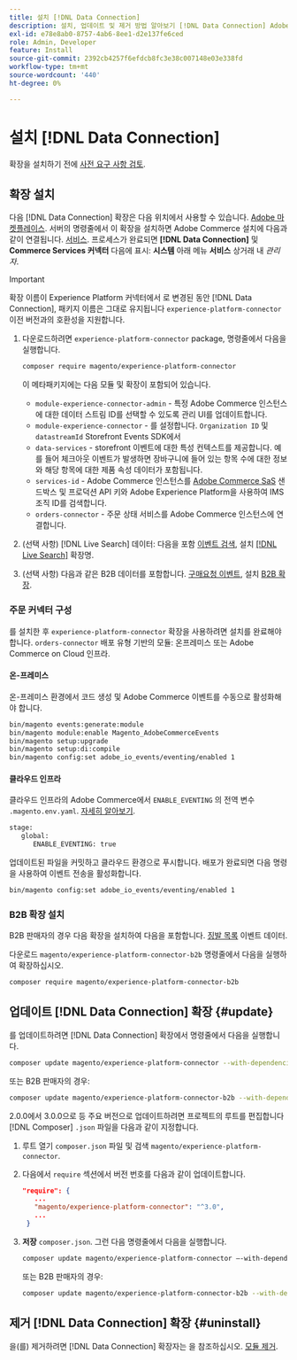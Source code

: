 ```yaml
---
title: 설치 [!DNL Data Connection]
description: 설치, 업데이트 및 제거 방법 알아보기 [!DNL Data Connection] Adobe Commerce에서 확장되었습니다.
exl-id: e78e8ab0-8757-4ab6-8ee1-d2e137fe6ced
role: Admin, Developer
feature: Install
source-git-commit: 2392cb4257f6efdcb8fc3e38c007148e03e338fd
workflow-type: tm+mt
source-wordcount: '440'
ht-degree: 0%

---
```


# 설치 [!DNL Data Connection]

확장을 설치하기 전에 [사전 요구 사항 검토](overview.md#prereqs).

## 확장 설치

다음 [!DNL Data Connection] 확장은 다음 위치에서 사용할 수 있습니다. [Adobe 마켓플레이스](https://commercemarketplace.adobe.com/magento-experience-platform-connector.html). 서버의 명령줄에서 이 확장을 설치하면 Adobe Commerce 설치에 다음과 같이 연결됩니다. [서비스](../landing/saas.md). 프로세스가 완료되면 **[!DNL Data Connection]** 및 **Commerce Services 커넥터** 다음에 표시: **시스템** 아래 메뉴 **서비스** 상거래 내 _관리자_.

>[!IMPORTANT]
>
>확장 이름이 Experience Platform 커넥터에서 로 변경된 동안 [!DNL Data Connection], 패키지 이름은 그대로 유지됩니다 `experience-platform-connector` 이전 버전과의 호환성을 지원합니다.

1. 다운로드하려면 `experience-platform-connector` package, 명령줄에서 다음을 실행합니다.

   ```bash
   composer require magento/experience-platform-connector
   ```

   이 메타패키지에는 다음 모듈 및 확장이 포함되어 있습니다.

   * `module-experience-connector-admin` - 특정 Adobe Commerce 인스턴스에 대한 데이터 스트림 ID를 선택할 수 있도록 관리 UI를 업데이트합니다.
   * `module-experience-connector` - 를 설정합니다. `Organization ID` 및 `datastreamId` Storefront Events SDK에서
   * `data-services` - storefront 이벤트에 대한 특성 컨텍스트를 제공합니다. 예를 들어 체크아웃 이벤트가 발생하면 장바구니에 들어 있는 항목 수에 대한 정보와 해당 항목에 대한 제품 속성 데이터가 포함됩니다.
   * `services-id` - Adobe Commerce 인스턴스를 [Adobe Commerce SaS](../landing/saas.md) 샌드박스 및 프로덕션 API 키와 Adobe Experience Platform을 사용하여 IMS 조직 ID를 검색합니다.
   * `orders-connector` - 주문 상태 서비스를 Adobe Commerce 인스턴스에 연결합니다.

1. (선택 사항) [!DNL Live Search] 데이터: 다음을 포함 [이벤트 검색](events.md#search-events), 설치 [[!DNL Live Search]](../live-search/install.md) 확장명.

1. (선택 사항) 다음과 같은 B2B 데이터를 포함합니다. [구매요청 이벤트](events.md#b2b-events), 설치 [B2B 확장](#install-the-b2b-extension).

### 주문 커넥터 구성

를 설치한 후 `experience-platform-connector` 확장을 사용하려면 설치를 완료해야 합니다. `orders-connector` 배포 유형 기반의 모듈: 온프레미스 또는 Adobe Commerce on Cloud 인프라.

#### 온-프레미스

온-프레미스 환경에서 코드 생성 및 Adobe Commerce 이벤트를 수동으로 활성화해야 합니다.

```bash
bin/magento events:generate:module
bin/magento module:enable Magento_AdobeCommerceEvents
bin/magento setup:upgrade
bin/magento setup:di:compile
bin/magento config:set adobe_io_events/eventing/enabled 1
```

#### 클라우드 인프라

클라우드 인프라의 Adobe Commerce에서 `ENABLE_EVENTING` 의 전역 변수 `.magento.env.yaml`. [자세히 알아보기](https://experienceleague.adobe.com/docs/commerce-cloud-service/user-guide/configure/env/stage/variables-global.html#enable_eventing).

```bash
stage:
   global:
      ENABLE_EVENTING: true
```

업데이트된 파일을 커밋하고 클라우드 환경으로 푸시합니다. 배포가 완료되면 다음 명령을 사용하여 이벤트 전송을 활성화합니다.

```bash
bin/magento config:set adobe_io_events/eventing/enabled 1
```

### B2B 확장 설치

B2B 판매자의 경우 다음 확장을 설치하여 다음을 포함합니다. [징발 목록](events.md#b2b-events) 이벤트 데이터.

다운로드 `magento/experience-platform-connector-b2b` 명령줄에서 다음을 실행하여 확장하십시오.

```bash
composer require magento/experience-platform-connector-b2b
```

## 업데이트 [!DNL Data Connection] 확장 {#update}

를 업데이트하려면 [!DNL Data Connection] 확장에서 명령줄에서 다음을 실행합니다.

```bash
composer update magento/experience-platform-connector --with-dependencies
```

또는 B2B 판매자의 경우:

```bash
composer update magento/experience-platform-connector-b2b --with-dependencies
```

2.0.0에서 3.0.0으로 등 주요 버전으로 업데이트하려면 프로젝트의 루트를 편집합니다 [!DNL Composer] `.json` 파일을 다음과 같이 지정합니다.

1. 루트 열기 `composer.json` 파일 및 검색 `magento/experience-platform-connector`.

1. 다음에서 `require` 섹션에서 버전 번호를 다음과 같이 업데이트합니다.

   ```json
   "require": {
      ...
      "magento/experience-platform-connector": "^3.0",
      ...
    }
   ```

1. **저장** `composer.json`. 그런 다음 명령줄에서 다음을 실행합니다.

   ```bash
   composer update magento/experience-platform-connector –-with-dependencies
   ```

   또는 B2B 판매자의 경우:

   ```bash
   composer update magento/experience-platform-connector-b2b --with-dependencies
   ```

## 제거 [!DNL Data Connection] 확장 {#uninstall}

을(를) 제거하려면 [!DNL Data Connection] 확장자는 을 참조하십시오. [모듈 제거](https://experienceleague.adobe.com/docs/commerce-operations/installation-guide/tutorials/uninstall-modules.html).
